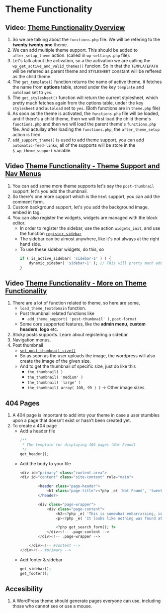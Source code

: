 # Theme Functionality

## Video: [Theme Functionality Overview](https://www.youtube.com/watch?v=D6nb0sQiLqE)
1. So we are talking about the `functions.php` file. We will be refering to the **twenty twenty one** theme.
2. We can add multiple theme support. This should be added to `after_setup_theme` action. (called in `wp-settings.php` file). 
3. Let's talk about the activation, so a the activation we are calling the `wp_get_active_and_valid_themes()` funcion. So in that the `TEMPLATEPATH` will be referred as parent theme and `STYLESHEET` constant will be reffered as the child theme.
4. The `get_template()` function returns the name of active theme, it fetches the name from **options** table, stored under the key `template` and `autoload` set to `yes`.
5. The `get_stylesheet()` function will return the current stylesheet, which pretty much fetches again from the options table, under the key `stylesheet` and `autoload` set to `yes`. (Both functions are in `theme.php` file)
6. As soon as the theme is activated, the `functions.php` file will be loaded, and if there's a child theme, then we will first load the child theme's `functions.php` and then we will load the parent theme's `functions.php` file. And actullay after loading the `functions.php`, the `after_theme_setup` action is fired.
7. `add_support_theme()` is used to add theme support, you can add `automatic-feed-links`, all of the supports will be store in the `$_wp_theme_support` variable.

## Video [Theme Functionality - Theme Support and Nav Menus](https://www.youtube.com/watch?v=N04AHXY04fc)
1. You can add some more theme supports let's say the `post-thumbnail` support, let's you add the thumbnail.
2. So there's one more support which is the `html` support, you can add the comment form.
3. Custom background support, let's you add the background image, embed in <body> tag.
4. You can also register the widgets, widgets are managed with the block editor. 
    - In order to register the sidebar, use the action `widgets_init`, and use the function [`register_sidebar`](https://developer.wordpress.org/reference/functions/register_sidebar/)
    - The sidebar can be almost anywhere, like it's not always at the right hand side.
    - To use these sidebar widgets, do this, so 
        ```php
        if ( is_active_sidebar( 'sidebar-1' ) ) {
            dynamic_sidebar( 'sidebar-1' ); // This will pretty much add your widget / sidebar
        }
        ```

## Video [Theme Functionality - More on Theme Functionality](https://www.youtube.com/watch?v=eE6dl7EQcCU)
1. There are a lot of function related to theme, so here are some,
    - `load_theme_textdomain` function.
    - Post thumbnail related functions like
        - `add_theme_support( 'post-thumbnail' )`, `post-format`
    - Some core supported features, like the **admin menu**, **custom headers**, **logo** etc.
2. Sticky posts supports. Learn about registering a sidebar.
3. Navigation menus.
4. Post thumbnail
    - [`set_post_thumbnail_size()`]()
    - So as soon as the user uploads the image, the wordpress will also create the image of the given size.
    - And to get the thumbnail of specific size, just do like this
        - `the_thumbnail( )`
        - `the_thumbnail( 'medium' )`
        - `the_thumbnail( 'large' )`
        - `the_thumbnail( array( 100, 99 ) )` -> Other image sizes.
        





## 404 Pages
1. A 404 page is important to add into your theme in case a user stumbles upon a page that doesn’t exist or hasn’t been created yet.
2. To create a 404 page
    - Add a header file
        ```php
        /**
         * The template for displaying 404 pages (Not Found)
         */
        get_header();
        ```
    - Add the body to your file
        ```php
        <div id="primary" class="content-area">
		<div id="content" class="site-content" role="main">

                <header class="page-header">
                    <h1 class="page-title"><?php _e( 'Not Found', 'twentythirteen' ); ?></h1>
                </header>

                <div class="page-wrapper">
                    <div class="page-content">
                        <h2><?php _e( 'This is somewhat embarrassing, isn’t it?', 'twentythirteen' ); ?></h2>
                        <p><?php _e( 'It looks like nothing was found at this location. Maybe try a search?', 'twentythirteen' ); ?></p>

                        <?php get_search_form(); ?>
                    </div><!-- .page-content -->
                </div><!-- .page-wrapper -->

            </div><!-- #content -->
        </div><!-- #primary -->
        ```
    - Add footer & sidebar
        ```php
        get_sidebar();
        get_footer();
        ```

## Accesibility
1. A WordPress theme should generate pages everyone can use, including those who cannot see or use a mouse.

    